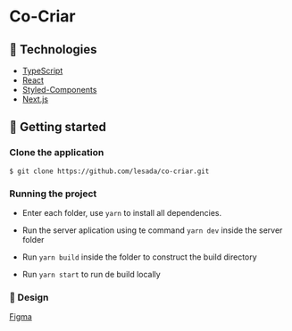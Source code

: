 # Co-Criar

## 🧪 Technologies

- [TypeScript](https://www.typescriptlang.org/)
- [React](https://react.dev/)
- [Styled-Components](https://styled-components.com/)
- [Next.js](https://nextjs.org/)

## 🚀 Getting started

### Clone the application

`$ git clone https://github.com/lesada/co-criar.git`

### Running the project

- Enter each folder, use `yarn` to install all dependencies.
- Run the server aplication using te command `yarn dev` inside the server folder

- Run `yarn build` inside the folder to construct the build directory
- Run `yarn start` to run de build locally

### 🎨 Design

[Figma](https://www.figma.com/file/tuWMfKi65jaxFdwrByysiT/COCRIAR?node-id=1%3A3063&mode=dev)


